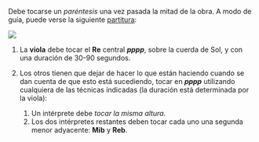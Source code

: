 Debe tocarse un *paréntesis* una vez pasada la mitad de la obra. A modo de guía, puede verse la siguiente [partitura](https://fdch.github.io/rdn/example/parentesis/parentesis.png):

![](https://fdch.github.io/rdn/example/parentesis/parentesis.png)

1.  La **viola** debe tocar el **Re** central ***pppp***, sobre la cuerda de Sol, y con una duración de 30-90 segundos.

2.  Los otros tienen que dejar de hacer lo que están haciendo cuando se dan cuenta de que esto está sucediendo, tocar en ***pppp*** utilizando cualquiera de las técnicas indicadas (la duración está determinada por la viola):
    
    1.  Un intérprete debe *tocar la misma altura*.
    2.  Los dos intérpretes restantes deben tocar cada uno una segunda menor adyacente: **Mib** y **Reb**.
